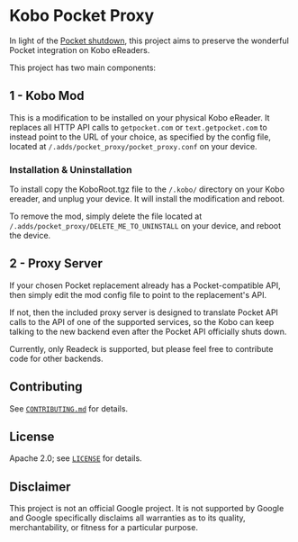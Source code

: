 # Kobo Pocket Proxy

In light of the [Pocket shutdown](https://support.mozilla.org/en-US/kb/future-of-pocket), this project aims to preserve the wonderful Pocket integration on Kobo eReaders. 

This project has two main components:

## 1 - Kobo Mod
This is a modification to be installed on your physical Kobo eReader. It replaces all HTTP API calls to `getpocket.com` or `text.getpocket.com` to instead point to the URL of your choice, as specified by the config file, located at `/.adds/pocket_proxy/pocket_proxy.conf` on your device.

### Installation & Uninstallation
To install copy the KoboRoot.tgz file to the `/.kobo/` directory on your Kobo ereader, and unplug your device. It will install the modification and reboot.

To remove the mod, simply delete the file located at `/.adds/pocket_proxy/DELETE_ME_TO_UNINSTALL` on your device, and reboot the device.

## 2 - Proxy Server

If your chosen Pocket replacement already has a Pocket-compatible API, then simply edit the mod config file to point to the replacement's API. 

If not, then the included proxy server is designed to translate Pocket API calls to the API of one of the supported services, so the Kobo can keep talking to the new backend even after the Pocket API officially shuts down.

Currently, only Readeck is supported, but please feel free to contribute code for other backends.

## Contributing

See [`CONTRIBUTING.md`](CONTRIBUTING.md) for details.

## License

Apache 2.0; see [`LICENSE`](LICENSE) for details.

## Disclaimer

This project is not an official Google project. It is not supported by
Google and Google specifically disclaims all warranties as to its quality,
merchantability, or fitness for a particular purpose.